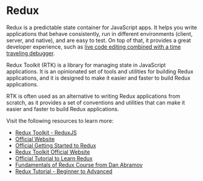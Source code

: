 # Redux

Redux is a predictable state container for JavaScript apps. It helps you write applications that behave consistently, run in different environments (client, server, and native), and are easy to test. On top of that, it provides a great developer experience, such as [live code editing combined with a time traveling debugger](https://github.com/reduxjs/redux-devtools).

Redux Toolkit (RTK) is a library for managing state in JavaScript applications. It is an opinionated set of tools and utilities for building Redux applications, and it is designed to make it easier and faster to build Redux applications.

RTK is often used as an alternative to writing Redux applications from scratch, as it provides a set of conventions and utilities that can make it easier and faster to build Redux applications.

Visit the following resources to learn more:

- [Redux Toolkit - ReduxJS](https://redux-toolkit.js.org/)
- [Official Website](https://redux.js.org/)
- [Official Getting Started to Redux](https://redux.js.org/introduction/getting-started)
- [Redux Toolkit Official Website](https://redux-toolkit.js.org)
- [Official Tutorial to Learn Redux](https://redux.js.org/tutorials/essentials/part-1-overview-concepts)
- [Fundamentals of Redux Course from Dan Abramov](https://egghead.io/courses/fundamentals-of-redux-course-from-dan-abramov-bd5cc867)
- [Redux Tutorial - Beginner to Advanced](https://youtube.com/watch?v=zrs7u6bdbUw)
